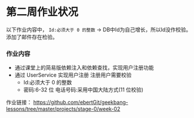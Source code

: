 # 第二周作业状况

以下作业内容中，
`Id:必须大于 0 的整数` -> DB中Id为自己增长，所以Id没作校验。添加了邮件存在检验。

### 作业内容
- 通过课堂上的简易版依赖注入和依赖查找，实现用户注册功能
- 通过 UserService 实现用户注册 注册用户需要校验
  - Id:必须大于 0 的整数
  - 密码:6-32 位 电话号码:采用中国大陆方式(11 位校验)

作业链接：
https://github.com/ebertGit/geekbang-lessons/tree/master/projects/stage-0/week-02
